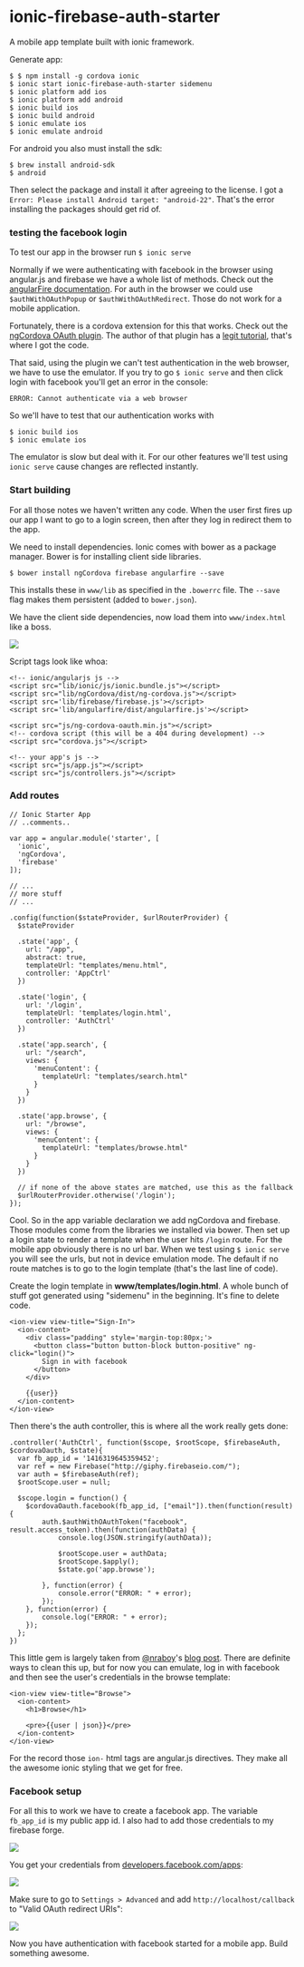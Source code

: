 ionic-firebase-auth-starter
=====

A mobile app template built with ionic framework.

Generate app: 
```
$ $ npm install -g cordova ionic
$ ionic start ionic-firebase-auth-starter sidemenu
$ ionic platform add ios
$ ionic platform add android
$ ionic build ios
$ ionic build android
$ ionic emulate ios
$ ionic emulate android
```

For android you also must install the sdk: 
```
$ brew install android-sdk
$ android
```

Then select the package and install it after agreeing to the license. I got a `Error: Please install Android target: "android-22"`. That's the error installing the packages should get rid of.


### testing the facebook login

To test our app in the browser run `$ ionic serve`

Normally if we were authenticating with facebook in the browser using angular.js and firebase we have a whole list of methods. Check out the [angularFire documentation](https://www.firebase.com/docs/web/libraries/angular/api.html). For auth in the browser we could use `$authWithOAuthPopup` or `$authWithOAuthRedirect`. Those do not work for a mobile application.


Fortunately, there is a cordova extension for this that works. Check out the [ngCordova OAuth plugin](http://ngcordova.com/docs/plugins/oauth/). The author of that plugin has a [legit tutorial](https://blog.nraboy.com/2015/03/sign-into-firebase-with-facebook-using-ionic-framework/), that's where I got the code.

That said, using the plugin we can't test authentication in the web browser, we have to use the emulator. If you try to go `$ ionic serve` and then click login with facebook you'll get an error in the console:

`ERROR: Cannot authenticate via a web browser`

So we'll have to test that our authentication works with 

```
$ ionic build ios
$ ionic emulate ios
```

The emulator is slow but deal with it. For our other features we'll test using `ionic serve` cause changes are reflected instantly.

### Start building

For all those notes we haven't written any code. When the user first fires up our app I want to go to a login screen, then after they log in redirect them to the app.

We need to install dependencies. Ionic comes with bower as a package manager. Bower is for installing client side libraries. 

```
$ bower install ngCordova firebase angularfire --save
```

This installs these in `www/lib` as specified in the `.bowerrc` file. The `--save` flag makes them persistent (added to `bower.json`).

We have the client side dependencies, now load them into `www/index.html` like a boss.

![](http://media.giphy.com/media/GPZJLuaiexcIg/giphy.gif)

Script tags look like whoa:

```
<!-- ionic/angularjs js -->
<script src="lib/ionic/js/ionic.bundle.js"></script>
<script src="lib/ngCordova/dist/ng-cordova.js"></script>
<script src='lib/firebase/firebase.js'></script>
<script src='lib/angularfire/dist/angularfire.js'></script>

<script src="js/ng-cordova-oauth.min.js"></script>
<!-- cordova script (this will be a 404 during development) -->
<script src="cordova.js"></script>

<!-- your app's js -->
<script src="js/app.js"></script>
<script src="js/controllers.js"></script>
```

### Add routes

```
// Ionic Starter App
// ..comments..

var app = angular.module('starter', [
  'ionic', 
  'ngCordova',
  'firebase'
]);

// ...
// more stuff
// ...

.config(function($stateProvider, $urlRouterProvider) {
  $stateProvider

  .state('app', {
    url: "/app",
    abstract: true,
    templateUrl: "templates/menu.html",
    controller: 'AppCtrl'
  })

  .state('login', {
    url: '/login',
    templateUrl: 'templates/login.html',
    controller: 'AuthCtrl'
  })

  .state('app.search', {
    url: "/search",
    views: {
      'menuContent': {
        templateUrl: "templates/search.html"
      }
    }
  })

  .state('app.browse', {
    url: "/browse",
    views: {
      'menuContent': {
        templateUrl: "templates/browse.html"
      }
    }
  })

  // if none of the above states are matched, use this as the fallback
  $urlRouterProvider.otherwise('/login');
});
```

Cool. So in the app variable declaration we add ngCordova and firebase. Those modules come from the libraries we installed via bower. Then set up a login state to render a template when the user hits `/login` route. For the mobile app obviously there is no url bar. When we test using `$ ionic serve` you will see the urls, but not in device emulation mode. The default if no route matches is to go to the login template (that's the last line of code).

Create the login template in **www/templates/login.html**. A whole bunch of stuff got generated using "sidemenu" in the beginning. It's fine to delete code.

```
<ion-view view-title="Sign-In">
  <ion-content>
    <div class="padding" style='margin-top:80px;'>
      <button class="button button-block button-positive" ng-click="login()">
        Sign in with facebook
      </button>
    </div>

    {{user}}
  </ion-content>
</ion-view>
```

Then there's the auth controller, this is where all the work really gets done:

```
.controller('AuthCtrl', function($scope, $rootScope, $firebaseAuth, $cordovaOauth, $state){
  var fb_app_id = '1416319645359452';
  var ref = new Firebase("http://giphy.firebaseio.com/");
  var auth = $firebaseAuth(ref);
  $rootScope.user = null;

  $scope.login = function() {
    $cordovaOauth.facebook(fb_app_id, ["email"]).then(function(result) {
        auth.$authWithOAuthToken("facebook", result.access_token).then(function(authData) {
            console.log(JSON.stringify(authData));
            
            $rootScope.user = authData;
            $rootScope.$apply();
            $state.go('app.browse');

        }, function(error) {
            console.error("ERROR: " + error);
        });
    }, function(error) {
        console.log("ERROR: " + error);
    });
  };
})
```

This little gem is largely taken from [@nraboy](https://twitter.com/nraboy)'s [blog post](https://blog.nraboy.com/2015/03/sign-into-firebase-with-facebook-using-ionic-framework/). There are definite ways to clean this up, but for now you can emulate, log in with facebook and then see the user's credentials in the browse template:

```
<ion-view view-title="Browse">
  <ion-content>
    <h1>Browse</h1>

    <pre>{{user | json}}</pre>
  </ion-content>
</ion-view>
```

For the record those `ion-` html tags are angular.js directives. They make all the awesome ionic styling that we get for free.

### Facebook setup

For all this to work we have to create a facebook app. The variable `fb_app_id` is my public app id. I also had to add those credentials to my firebase forge.

![](/content/images/2015/06/Screen-Shot-2015-06-02-at-10-19-02-AM.png)

You get your credentials from [developers.facebook.com/apps](https://developers.facebook.com/apps):

![](/content/images/2015/06/Screen-Shot-2015-06-02-at-10-20-23-AM.png)

Make sure to go to `Settings > Advanced` and add `http://localhost/callback` to "Valid OAuth redirect URIs":

![](/content/images/2015/06/Screen-Shot-2015-06-02-at-10-23-03-AM.png)

Now you have authentication with facebook started for a mobile app. Build something awesome.